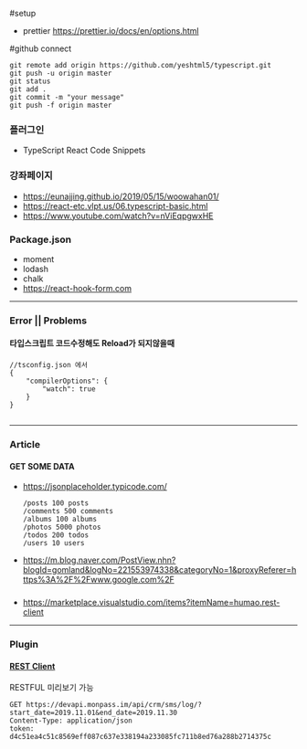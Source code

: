 #setup

- prettier <https://prettier.io/docs/en/options.html>

#github connect

```
git remote add origin https://github.com/yeshtml5/typescript.git
git push -u origin master
git status
git add .
git commit -m "your message"
git push -f origin master
```

### 플러그인

- TypeScript React Code Snippets

### 강좌페이지

- <https://eunajjing.github.io/2019/05/15/woowahan01/>
- <https://react-etc.vlpt.us/06.typescript-basic.html>
- <https://www.youtube.com/watch?v=nViEqpgwxHE>

### Package.json

- moment
- lodash
- chalk
- <https://react-hook-form.com>

---

### Error || Problems

#### 타입스크립트 코드수정해도 Reload가 되지않을때

```
//tsconfig.json 에서
{
    "compilerOptions": {
        "watch": true
    }
}


```

---

### Article

#### GET SOME DATA

- <https://jsonplaceholder.typicode.com/>

  ```
  /posts 100 posts
  /comments 500 comments
  /albums 100 albums
  /photos 5000 photos
  /todos 200 todos
  /users 10 users
  ```

- <https://m.blog.naver.com/PostView.nhn?blogId=gomland&logNo=221553974338&categoryNo=1&proxyReferer=https%3A%2F%2Fwww.google.com%2F>

###

- <https://marketplace.visualstudio.com/items?itemName=humao.rest-client>

---

### Plugin

#### [REST Client](https://marketplace.visualstudio.com/items?itemName=humao.rest-client)
  RESTFUL 미리보기 가능

```
GET https://devapi.monpass.im/api/crm/sms/log/?start_date=2019.11.01&end_date=2019.11.30
Content-Type: application/json
token: d4c51ea4c51c8569eff087c637e338194a233085fc711b8ed76a288b2714375c
```
